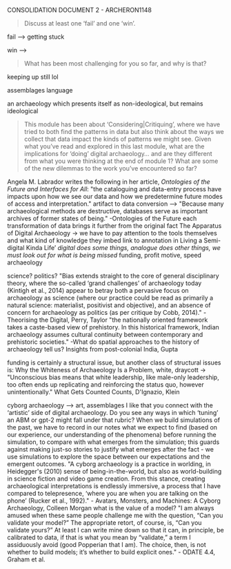 CONSOLIDATION DOCUMENT 2 - ARCHERON1148

>Discuss at least one ‘fail’ and one ‘win’. 

fail --> getting stuck

win --> 

>What has been most challenging for you so far, and why is that? 

keeping up still lol

assemblages language

an archaeology which presents itself as non-ideological, but remains ideological

>This module has been about ‘Considering|Critiquing’, where we have tried to both find the patterns in data but also think about the ways we collect that data impact the kinds of patterns we might see. Given what you’ve read and explored in this last module, what are the implications for ‘doing’ digital archaeology… and are they different from what you were thinking at the end of module 1? What are some of the new dilemmas to the work you’ve encountered so far?

Angela  M.  Labrador writes the following in her article, *Ontologies  of  the  Future  and  Interfaces for  All*: "the  cataloguing  and  data-entry  process  have  impacts  upon how we see  our  data and  how we predetermine  future  modes of  access  and interpretation."
artifact to data conversion --> "Because many archaeological methods are destructive, databases serve as important archives of former states of being." -Ontologies of the Future
each transformation of data brings it further from the original fact
The Apparatus of Digital Archaeology -> we have to pay attention to the tools themselves and what kind of knowledge they imbed
link to annotation in Living a Semi-digital Kinda Life’ *digital does some things, analogue does other things, we must look out for what is being missed*
funding, profit motive, speed archaeology

science? politics?
"Bias extends straight to the core of general disciplinary theory,   where   the   so-called   ‘grand   challenges’   of archaeology   today   (Kintigh et  al.,   2014)   appear   to betray both a pervasive focus on archaeology as science (where our practice could be read as primarily a natural science:  materialist,  positivist  and  objective),  and  an absence  of  concern  for  archaeology  as  politics  (as  per critique by Cobb, 2014)." -Theorising the Digital, Perry, Taylor
"the   nationally   oriented   framework   takes   a   caste-based  view  of  prehistory.  In  this  historical  framework,  Indian  archaeology  assumes  cultural  continuity  between  contemporary  and  prehistoric  societies." -What do spatial approaches to the history of archaeology tell us? Insights from post-colonial India, Gupta

funding is certainly a structural issue, but another class of structural issues is:
Why the Whiteness of Archaeology Is a Problem, white, draycott -> "Unconscious bias means that white leadership, like male-only leadership, too often ends up replicating and reinforcing the status quo, however unintentionally."
What Gets Counted Counts, D'Ignazio, Klein

cyborg archaeology --> art, assemblages
 I like that you connect with the ‘artistic’ side of digital archaeology. Do you see any ways in which ‘tuning’ an ABM or gpt-2 might fall under that rubric? When we build simulations of the past, we have to record in our notes what we expect to find (based on our experience, our understanding of the phenomena) before running the simulation, to compare with what emerges from the simulation; this guards against making just-so stories to justify what emerges after the fact - we use simulations to explore the space between our expectations and the emergent outcomes.
"A cyborg archaeology is a practice in worlding, in Heidegger's (2010) sense of being-in-the-world, but also as world-building in science fiction and video game creation. From this stance, creating archaeological interpretations is endlessly immersive, a process that I have compared to telepresence, ‘where you are when you are talking on the phone’ (Rucker et al., 1992)." - Avatars, Monsters, and Machines: A Cyborg Archaeology, Colleen Morgan
what is the value of a model?
"I am always amused when these same people challenge me with the question, “Can you validate your model?” The appropriate retort, of course, is, “Can you validate yours?” At least I can write mine down so that it can, in principle, be calibrated to data, if that is what you mean by “validate,” a term I assiduously avoid (good Popperian that I am). The choice, then, is not whether to build models; it’s whether to build explicit ones." - ODATE 4.4, Graham et al.
